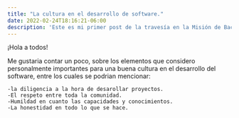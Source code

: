 ```yaml
---
title: "La cultura en el desarrollo de software."
date: 2022-02-24T18:16:21-06:00
description: 'Este es mi primer post de la travesía en la Misión de Backend con Node JS de Launch X.'
---
```


¡Hola a todos!

Me gustaria contar un poco, sobre los elementos que considero personalmente importantes para una buena cultura en el desarrollo del software,
  entre los cuales se podrian mencionar:
    
    -la diligencia a la hora de desarollar proyectos.
    -El respeto entre toda la comunidad.
    -Humildad en cuanto las capacidades y conocimientos.
    -La honestidad en todo lo que se hace.
    
